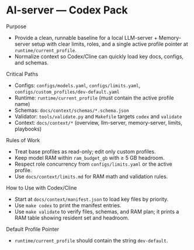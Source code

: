 # AI-server — Codex Pack

Purpose
- Provide a clean, runnable baseline for a local LLM-server + Memory-server setup with clear limits, roles, and a single active profile pointer at `runtime/current_profile`.
- Normalize context so Codex/Cline can quickly load key docs, configs, and schemas.

Critical Paths
- Configs: `configs/models.yaml`, `configs/limits.yaml`, `configs/custom_profiles/dev-default.yaml`
- Runtime: `runtime/current_profile` (must contain the active profile name)
- Schemas: `docs/context/schemas/*.schema.json`
- Validator: `tools/validate.py` and `Makefile` targets `codex` and `validate`
- Context: `docs/context/*` (overview, llm-server, memory-server, limits, playbooks)

Rules of Work
- Treat base profiles as read-only; edit only custom profiles.
- Keep model RAM within `ram_budget_gb` with ≥ 5 GB headroom.
- Respect role concurrency from `configs/limits.yaml` or the active profile.
- Use `docs/context/limits.md` for RAM math and validation rules.

How to Use with Codex/Cline
- Start at `docs/context/manifest.json` to load key files by priority.
- Use `make codex` to print the manifest entries.
- Use `make validate` to verify files, schemas, and RAM plan; it prints a RAM table showing resident set and headroom.

Default Profile Pointer
- `runtime/current_profile` should contain the string `dev-default`.
